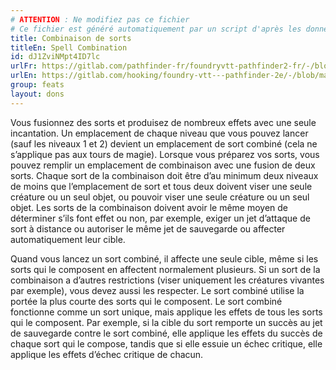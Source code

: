 ```yaml
---
# ATTENTION : Ne modifiez pas ce fichier
# Ce fichier est généré automatiquement par un script d'après les données du module Foundry VTT officiel et de sa traduction
title: Combinaison de sorts
titleEn: Spell Combination
id: dJ1ZviNMpt4ID7lc
urlFr: https://gitlab.com/pathfinder-fr/foundryvtt-pathfinder2-fr/-/blob/master/data/feats/dJ1ZviNMpt4ID7lc.htm
urlEn: https://gitlab.com/hooking/foundry-vtt---pathfinder-2e/-/blob/master/packs/data/feats.db/spell-combination.json
group: feats
layout: dons
---
```

Vous fusionnez des sorts et produisez de nombreux effets avec une seule incantation. Un emplacement de chaque niveau que vous pouvez lancer (sauf les niveaux 1 et 2) devient un emplacement de sort combiné (cela ne s’applique pas aux tours de magie). Lorsque vous préparez vos sorts, vous pouvez remplir un emplacement de combinaison avec une fusion de deux sorts. Chaque sort de la combinaison doit être d’au minimum deux niveaux de moins que l’emplacement de sort et tous deux doivent viser une seule créature ou un seul objet, ou pouvoir viser une seule créature ou un seul objet. Les sorts de la combinaison doivent avoir le même moyen de déterminer s’ils font effet ou non, par exemple, exiger un jet d’attaque de sort à distance ou autoriser le même jet de sauvegarde ou affecter automatiquement leur cible.

Quand vous lancez un sort combiné, il affecte une seule cible, même si les sorts qui le composent en affectent normalement plusieurs. Si un sort de la combinaison a d’autres restrictions (viser uniquement les créatures vivantes par exemple), vous devez aussi les respecter. Le sort combiné utilise la portée la plus courte des sorts qui le composent. Le sort combiné fonctionne comme un sort unique, mais applique les effets de tous les sorts qui le composent. Par exemple, si la cible du sort remporte un succès au jet de sauvegarde contre le sort combiné, elle applique les effets du succès de chaque sort qui le compose, tandis que si elle essuie un échec critique, elle applique les effets d’échec critique de chacun.



